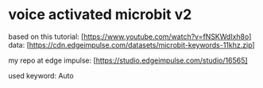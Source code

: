 # voice activated microbit v2

based on this tutorial: [https://www.youtube.com/watch?v=fNSKWdIxh8o]  
data: [https://cdn.edgeimpulse.com/datasets/microbit-keywords-11khz.zip]  

my repo at edge impulse: [https://studio.edgeimpulse.com/studio/16565]  

used keyword: Auto
